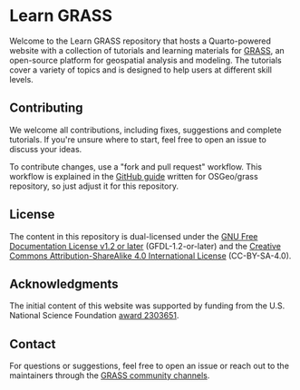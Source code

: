 # Learn GRASS

Welcome to the Learn GRASS repository that hosts a Quarto-powered website
with a collection of tutorials and learning materials for [GRASS](https://grass.osgeo.org),
an open-source platform for geospatial analysis
and modeling. The tutorials cover a variety of topics and is designed to help
users at different skill levels.

## Contributing

We welcome all contributions, including fixes, suggestions and complete tutorials.
If you're unsure where to start, feel free to open an issue to discuss your ideas.

To contribute changes, use a "fork and pull request" workflow. This workflow is
explained in the [GitHub
guide](https://github.com/OSGeo/grass/blob/main/doc/development/github_guide.md)
written for OSGeo/grass repository, so just adjust it for this repository.


## License

The content in this repository is dual-licensed under the 
[GNU Free Documentation License v1.2 or later](https://www.gnu.org/licenses/fdl-1.2.html) 
(GFDL-1.2-or-later) and the 
[Creative Commons Attribution-ShareAlike 4.0 International License](https://creativecommons.org/licenses/by-sa/4.0/) 
(CC-BY-SA-4.0).

## Acknowledgments

The initial content of this website was supported by funding from the 
U.S. National Science Foundation [award 2303651](https://www.nsf.gov/awardsearch/showAward?AWD_ID=2303651).

## Contact

For questions or suggestions, feel free to open an issue or reach out to the 
maintainers through the [GRASS community channels](https://grass.osgeo.org/community/).
